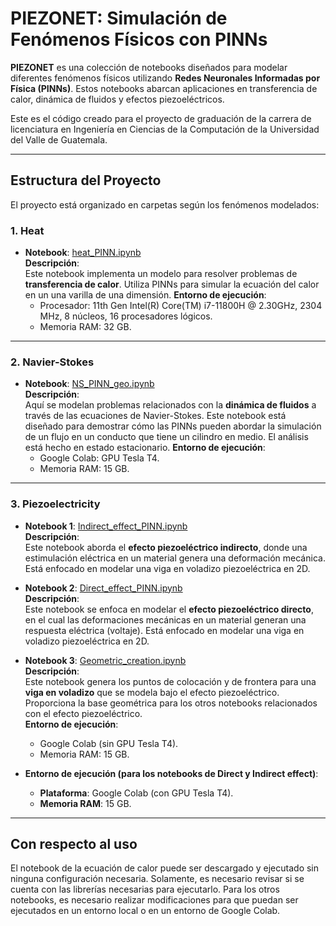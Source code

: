 # PIEZONET: Simulación de Fenómenos Físicos con PINNs

**PIEZONET** es una colección de notebooks diseñados para modelar diferentes fenómenos físicos utilizando **Redes Neuronales Informadas por Física (PINNs)**. Estos notebooks abarcan aplicaciones en transferencia de calor, dinámica de fluidos y efectos piezoeléctricos. 

Este es el código creado para el proyecto de graduación de la carrera de licenciatura en Ingeniería en Ciencias de la Computación de la Universidad del Valle de Guatemala.

---

## Estructura del Proyecto

El proyecto está organizado en carpetas según los fenómenos modelados:

### 1. **Heat**
   - **Notebook**: [heat_PINN.ipynb](./Heat/heat_PINN.ipynb)  
     **Descripción**:  
     Este notebook implementa un modelo para resolver problemas de **transferencia de calor**. Utiliza PINNs para simular la ecuación del calor en un una varilla de una dimensión.
     **Entorno de ejecución**:
        - Procesador: 11th Gen Intel(R) Core(TM) i7-11800H @ 2.30GHz, 2304 MHz, 8 núcleos, 16 procesadores lógicos.
        - Memoria RAM: 32 GB.
---

### 2. **Navier-Stokes**
   - **Notebook**: [NS_PINN_geo.ipynb](./Navier-Stokes/NS_PINN_geo.ipynb)  
     **Descripción**:  
     Aquí se modelan problemas relacionados con la **dinámica de fluidos** a través de las ecuaciones de Navier-Stokes. Este notebook está diseñado para demostrar cómo las PINNs pueden abordar la simulación de un flujo en un conducto que tiene un cilindro en medio. El análisis está hecho en estado estacionario.
    **Entorno de ejecución**:
        - Google Colab: GPU Tesla T4.
        - Memoria RAM: 15 GB.
---

### 3. **Piezoelectricity**

   - **Notebook 1**: [Indirect_effect_PINN.ipynb](./Piezoelectricity/Indirect_effect_PINN.ipynb)  
     **Descripción**:  
     Este notebook aborda el **efecto piezoeléctrico indirecto**, donde una estimulación eléctrica en un material genera una deformación mecánica. Está enfocado en modelar una viga en voladizo piezoeléctrica en 2D.

   - **Notebook 2**: [Direct_effect_PINN.ipynb](./Piezoelectricity/Direct_effect_PINN.ipynb)  
     **Descripción**:  
     Este notebook se enfoca en modelar el **efecto piezoeléctrico directo**, en el cual las deformaciones mecánicas en un material generan una respuesta eléctrica (voltaje). Está enfocado en modelar una viga en voladizo piezoeléctrica en 2D.

   - **Notebook 3**: [Geometric_creation.ipynb](./Piezoelectricity/Geometric_creation.ipynb)  
     **Descripción**:  
     Este notebook genera los puntos de colocación y de frontera para una **viga en voladizo** que se modela bajo el efecto piezoeléctrico. Proporciona la base geométrica para los otros notebooks relacionados con el efecto piezoeléctrico.  
     **Entorno de ejecución**:
        - Google Colab (sin GPU Tesla T4).
        - Memoria RAM: 15 GB.

  - **Entorno de ejecución (para los notebooks de Direct y Indirect effect)**:
    - **Plataforma**: Google Colab (con GPU Tesla T4).
    - **Memoria RAM**: 15 GB.

---

## Con respecto al uso

El notebook de la ecuación de calor puede ser descargado y ejecutado sin ninguna configuración necesaria. Solamente, es necesario revisar si se cuenta con las librerías necesarias para ejecutarlo. Para los otros notebooks, es necesario realizar modificaciones para que puedan ser ejecutados en un entorno local o en un entorno de Google Colab.
